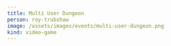 ```yaml
---
title: Multi User Dungeon
person: roy-trubshaw
image: /assets/images/events/multi-user-dungeon.png
kind: video-game
---
```

